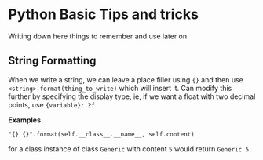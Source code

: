 # Python Basic Tips and tricks

Writing down here things to remember and use later on 

## String Formatting
When we write a string, we can leave a place filler using `{}` and then use `<string>.format(thing_to_write)` which will insert it. Can modify this further by specifying the display type, ie, if we want a float with two decimal points, use `{variable}:.2f`

<b> Examples </b> 
```python3
"{} {}".format(self.__class__.__name__, self.content)
```
for a class instance of class `Generic` with content `5` would return `Generic 5`. 
